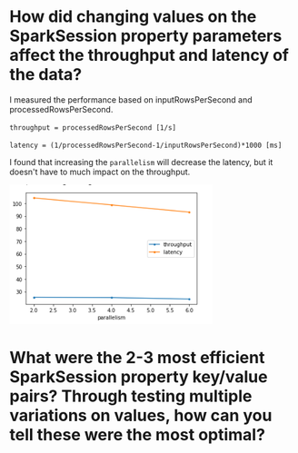 # How did changing values on the SparkSession property parameters affect the throughput and latency of the data?

I measured the performance based on inputRowsPerSecond and processedRowsPerSecond.

`throughput = processedRowsPerSecond [1/s]`

`latency = (1/processedRowsPerSecond-1/inputRowsPerSecond)*1000 [ms]`

I found that increasing the `parallelism` will decrease the latency, but it doesn't have to much impact on the throughput.

![parallelism](./pictures/parallelism.PNG)

# What were the 2-3 most efficient SparkSession property key/value pairs? Through testing multiple variations on values, how can you tell these were the most optimal?

